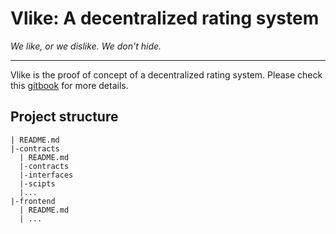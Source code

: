 # Vlike: A decentralized rating system

*We like, or we dislike. We don't hide.*

---

Vlike is the proof of concept of a decentralized rating system.
Please check this [gitbook](https://chench53.gitbook.io/hackathon/) for more details.

## Project structure

```
| README.md
|-contracts
  | README.md
  |-contracts
  |-interfaces
  |-scipts
  |...
|-frontend
  | README.md
  | ...
```
